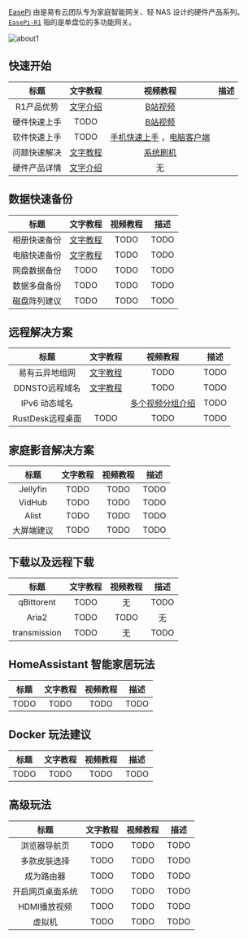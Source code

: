 
[EasePi](easepi.html) 由是易有云团队专为家庭智能网关、轻 NAS 设计的硬件产品系列。  
[`EasePi-R1`](https://item.taobao.com/item.htm?ft=t&id=760716149460) 指的是单盘位的多功能网关。

![about1](./about/easepi-r1.jpg) 

## 快速开始

| 标题 | 文字教程 | 视频教程 | 描述 |
| :----: | :----: | :----: | :----: |
| R1产品优势 | [文字介绍](advantage.html) | [B站视频](https://www.bilibili.com/video/BV1vV411Q7wb/?share_source=copy_web&vd_source=60661ff18afa37bbfca1f94f13563a45) |  |
| 硬件快速上手 | TODO | [B站视频](https://www.bilibili.com/video/BV1EZ4y1n72A/?spm_id_from=333.999.0.0) |  |
| 软件快速上手 | TODO | [手机快速上手](https://www.bilibili.com/video/BV1PW4y1c7Hc/?spm_id_from=333.999.0.0) ，[电脑客户端](https://www.bilibili.com/video/BV1wZ4y1n7H2/?spm_id_from=333.999.0.0) |  |
| 问题快速解决 | [文字教程](quickfix.html) | [系统刷机](https://www.bilibili.com/video/BV1HK42117ah/?share_source=copy_web&vd_source=60661ff18afa37bbfca1f94f13563a45) |  |
| 硬件产品详情 | [文字介绍](hardware.html) | 无 |  |

## 数据快速备份

| 标题 | 文字教程 | 视频教程 | 描述 |
| :----: | :----: | :----: | :----: |
| 相册快速备份 | [文字教程](/zh/guide/linkease/function/photo_backup.html) | TODO | TODO |
| 电脑快速备份 | [文字教程](/zh/guide/linkease/function/file_backup.html) | TODO | TODO |
| 网盘数据备份 | TODO | TODO | TODO |
| 数据多盘备份 | TODO | TODO | TODO |
| 磁盘阵列建议 | TODO | TODO | TODO |

## 远程解决方案

| 标题 | 文字教程 | 视频教程 | 描述 |
| :----: | :----: | :----: | :----: |
| 易有云异地组网 | [文字教程](/zh/guide/linkease/function/remote_connects.html) | TODO | TODO |
| DDNSTO远程域名 | [文字教程](/zh/guide/ddnsto/install/device/istoreos.html) | TODO | TODO |
| IPv6 动态域名 | | [多个视频分组介绍](https://www.bilibili.com/video/BV1mT4y1b73p/?vd_source=8e363fb838693d4a1c274983edfd43fc)  | TODO |
| RustDesk远程桌面 | TODO | TODO | TODO |

## 家庭影音解决方案

| 标题 | 文字教程 | 视频教程 | 描述 |
| :----: | :----: | :----: | :----: |
| Jellyfin | TODO | TODO | TODO |
| VidHub | TODO | TODO | TODO |
| Alist | TODO | TODO | TODO |
| 大屏端建议 | TODO | TODO | TODO |

## 下载以及远程下载

| 标题 | 文字教程 | 视频教程 | 描述 |
| :----: | :----: | :----: | :----: |
| qBittorent | TODO | 无 | TODO |
| Aria2 | TODO | TODO | 无 |
| transmission | TODO | 无 | TODO |

## HomeAssistant 智能家居玩法

| 标题 | 文字教程 | 视频教程 | 描述 |
| :----: | :----: | :----: | :----: |
| TODO | TODO | TODO | TODO |

## Docker 玩法建议

| 标题 | 文字教程 | 视频教程 | 描述 |
| :----: | :----: | :----: | :----: |
| TODO | TODO | TODO | TODO |

## 高级玩法

| 标题 | 文字教程 | 视频教程 | 描述 |
| :----: | :----: | :----: | :----: |
| 浏览器导航页 | TODO | TODO | TODO |
| 多款皮肤选择 | TODO | TODO | TODO |
| 成为路由器 | TODO | TODO | TODO |
| 开启网页桌面系统 | TODO | TODO | TODO |
| HDMI播放视频 | TODO | TODO | TODO |
| 虚拟机 | TODO | TODO | TODO |
 

